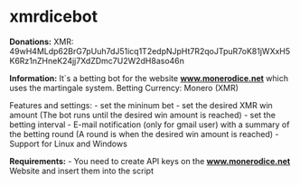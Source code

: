 # xmrdicebot

**Donations:** 
XMR: 49wH4MLdp62BrG7pUuh7dJ51icq1T2edpNJpHt7R2qoJTpuR7oK81jWXxH5K6Rz1nZHneK24jj7XdZDmc7U2W2dH8aso46n

**Information:**
It`s a betting bot for the website **www.monerodice.net** which uses the martingale system.
Betting Currency: Monero (XMR)

Features and settings:
	- set the mininum bet 
	- set the desired XMR win amount (The bot runs until the desired win amount is reached)
	- set the betting interval
	- E-mail notification (only for gmail user) with a summary of the betting round (A round is when the desired win amount is reached)
	- Support for Linux and Windows


**Requirements:**
	- You need to create API keys on the **www.monerodice.net** Website and insert them into the script